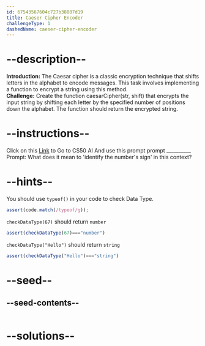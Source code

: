 ```yaml
---
id: 67543567604c727b38807d19
title: Caeser Cipher Encoder
challengeType: 1
dashedName: caeser-cipher-encoder
---
```


# --description--

**Introduction:**
The Caesar cipher is a classic encryption technique that shifts letters in the alphabet to encode messages. This task involves implementing a function to encrypt a string using this method.
<br>
**Challenge:**
Create the function caesarCipher(str, shift) that encrypts the input string by shifting each letter by the specified number of positions down the alphabet. The function should return the encrypted string.

# --instructions--

Click on this <a href = "https://cs50.ai/chat">Link</a>  to Go to CS50 AI 
And use this prompt prompt __________
Prompt: What does it mean to 'identify the number's sign' in this context?

# --hints--

You should use `typeof()`  in your code to check Data Type.

```js
assert(code.match(/typeof/g));
```

`checkDataType(67)` should return `number`

```js
assert(checkDataType(67)==="number")
```

`checkDataType("Hello")` should return `string`

```js
assert(checkDataType("Hello")==="string")
```

# --seed--
## --seed-contents--

```js

```

# --solutions--

```js

```
